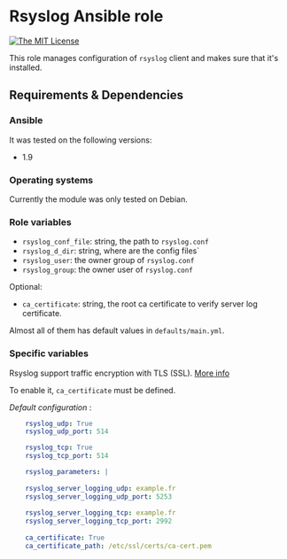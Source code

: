 # Rsyslog Ansible role

[![The MIT License](https://img.shields.io/badge/license-MIT-orange.svg?style=flat-square)](http://opensource.org/licenses/MIT)

This role manages configuration of `rsyslog` client and makes sure that it's installed.

## Requirements & Dependencies

### Ansible
It was tested on the following versions:
 * 1.9

### Operating systems

Currently the module was only tested on Debian.

### Role variables

 * `rsyslog_conf_file`: string, the path to `rsyslog.conf`
 * `rsyslog_d_dir`: string, where are the config files`
 * `rsyslog_user`: the owner group of `rsyslog.conf`
 * `rsyslog_group`: the owner user of `rsyslog.conf`

Optional:
 * `ca_certificate`: string, the root ca certificate to verify server log certificate.

Almost all of them has default values in `defaults/main.yml`.


### Specific variables

Rsyslog support traffic encryption with TLS (SSL). [More info](http://www.rsyslog.com/doc/v8-stable/tutorials/tls_cert_summary.html)

To enable it, `ca_certificate` must be defined.

*Default configuration* :
```yaml
    rsyslog_udp: True
    rsyslog_udp_port: 514

    rsyslog_tcp: True
    rsyslog_tcp_port: 514

    rsyslog_parameters: |
    
    rsyslog_server_logging_udp: example.fr
    rsyslog_server_logging_udp_port: 5253
    
    rsyslog_server_logging_tcp: example.fr
    rsyslog_server_logging_tcp_port: 2992
    
    ca_certificate: True
    ca_certificate_path: /etc/ssl/certs/ca-cert.pem
```

  
